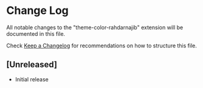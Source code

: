 # Change Log

All notable changes to the "theme-color-rahdarnajib" extension will be documented in this file.

Check [Keep a Changelog](http://keepachangelog.com/) for recommendations on how to structure this file.

## [Unreleased]

- Initial release
